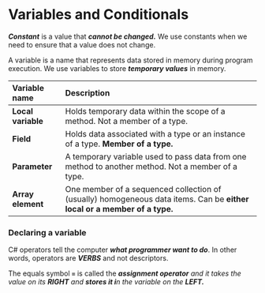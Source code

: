 # Variables and Conditionals

_**Constant**_ is a value that _**cannot be changed.**_ We use constants when we need to ensure that a value does not change.

A variable is a name that represents data stored in memory during program execution. We use variables to store _**temporary values**_ in memory.

| Variable name | Description |
| :--- | :--- |
| **Local variable** | Holds temporary data within the scope of a method. Not a member of a type. |
| **Field** | Holds data associated with a type or an instance of a type. **Member of a type.** |
| **Parameter** | A temporary variable used to pass data from one method to another method. Not a member of a type. |
| **Array element** | One member of a sequenced collection of \(usually\) homogeneous data items. Can be **either local or a member of a type.** |

### Declaring a variable































C\# operators tell the computer _**what programmer want to do**_. In other words, operators are _**VERBS**_ and not descriptors. 

The equals symbol **`=`** is called the _**assignment operator** and it takes the value on its **RIGHT** and **stores it i**n the variable on the **LEFT.**_

